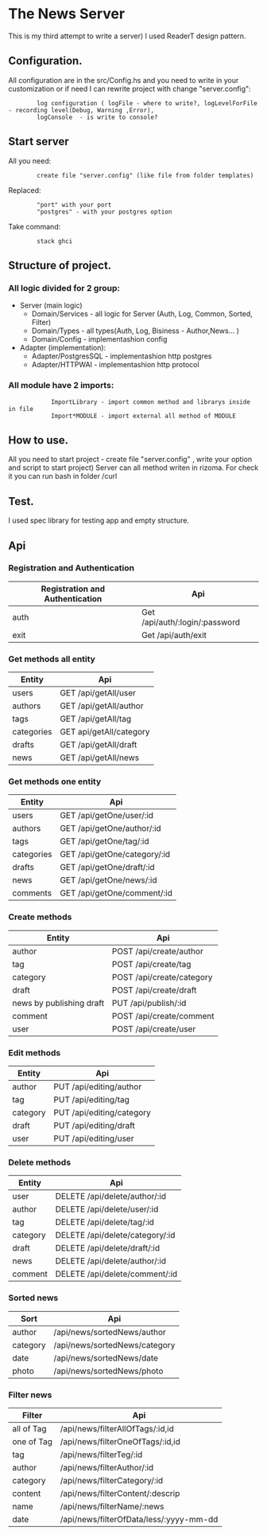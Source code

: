 # The News Server

This is my third attempt to write a server)
I used ReaderT design pattern.

## Configuration.
All configuration are in the src/Config.hs and you need to write in your customization or if need I can rewrite project with change "server.config":

            log configuration ( logFile - where to write?, logLevelForFile - recording level(Debug, Warning ,Error),
            logConsole  - is write to console?
## Start server 
All you need:
            
            create file "server.config" (like file from folder templates)
Replaced:

            "port" with your port
            "postgres" - with your postgres option
Take command:

            stack ghci 
          

## Structure of project.
###    All logic divided for 2 group: 
*   Server  (main logic) 
    *   Domain/Services - all logic for Server (Auth, Log, Common, Sorted, Filter)
    *   Domain/Types - all types(Auth, Log, Bisiness - Author,News... ) 
    *   Domain/Config - implementashion config
*   Adapter (implementation): 
    *   Adapter/PostgresSQL - implementashion http postgres
    *   Adapter/HTTPWAI - implementashion http protocol
###    All module have 2 imports:
                ImportLibrary - import common method and librarys inside in file 
                Import*MODULE - import external all method of MODULE
            
           
## How to use.
All you need to start project - create file "server.config" , write your option and script to start project) 
Server can all method writen in rizoma. For check it you can run bash in folder /curl

## Test.
I used spec library for testing app and empty structure.

## Api 
### Registration and Authentication

Registration and Authentication | Api
------------ | -------------
auth  | Get /api/auth/:login/:password  
exit  | Get /api/auth/exit             


### Get methods all entity

Entity       | Api
------------ | -------------
users        | GET /api/getAll/user
authors      | GET /api/getAll/author
tags         | GET /api/getAll/tag
categories   | GET api/getAll/category
drafts       | GET /api/getAll/draft
news         | GET /api/getAll/news

### Get methods one entity

Entity       | Api
------------ | -------------
users | GET /api/getOne/user/:id
authors | GET /api/getOne/author/:id
tags | GET /api/getOne/tag/:id
categories | GET /api/getOne/category/:id
drafts | GET /api/getOne/draft/:id
news | GET /api/getOne/news/:id
comments | GET /api/getOne/comment/:id

### Create methods

Entity       | Api
------------ | -------------
author | POST /api/create/author
tag | POST /api/create/tag
category | POST /api/create/category
draft | POST /api/create/draft
news by publishing draft | PUT /api/publish/:id
comment | POST /api/create/comment
user |  POST /api/create/user

### Edit methods


Entity       | Api
------------ | -------------
author | PUT /api/editing/author
tag | PUT /api/editing/tag 
category | PUT /api/editing/category
draft | PUT /api/editing/draft
user | PUT /api/editing/user

### Delete methods

Entity       | Api
------------ | -------------
user | DELETE /api/delete/author/:id
author | DELETE /api/delete/user/:id
tag | DELETE /api/delete/tag/:id
category | DELETE /api/delete/category/:id
draft | DELETE /api/delete/draft/:id
news | DELETE /api/delete/author/:id
comment | DELETE /api/delete/comment/:id

### Sorted news

Sort         | Api
------------ | -------------
author | /api/news/sortedNews/author
category | /api/news/sortedNews/category
date | /api/news/sortedNews/date
photo | /api/news/sortedNews/photo

### Filter news

Filter       | Api
------------ | -------------
all of Tag | /api/news/filterAllOfTags/:id,id
one of Tag | /api/news/filterOneOfTags/:id,id
tag | /api/news/filterTeg/:id
author | /api/news/filterAuthor/:id
category | /api/news/filterCategory/:id
content | /api/news/filterContent/:descrip
name | /api/news/filterName/:news
date | /api/news/filterOfData/less/:yyyy-mm-dd
